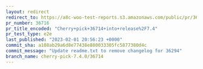 ```yaml
---
layout: redirect
redirect_to: https://a8c-woo-test-reports.s3.amazonaws.com/public/pr/36716/e2e/index.html
pr_number: 36716
pr_title_encoded: "Cherry+pick+36714+into+release%2F7.4"
pr_test_type: e2e
last_published: "2023-02-01 20:56:23 +0000"
commit_sha: a108ab29a6d8e77438e880033305fc5877380d4c
commit_message: "Update readme.txt to remove changelog for 36294"
branch_name: cherry-pick-7.4.0/36714
---
```

